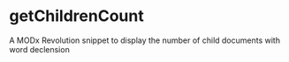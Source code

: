 getChildrenCount
================

A MODx Revolution snippet to display the number of child documents with word declension
